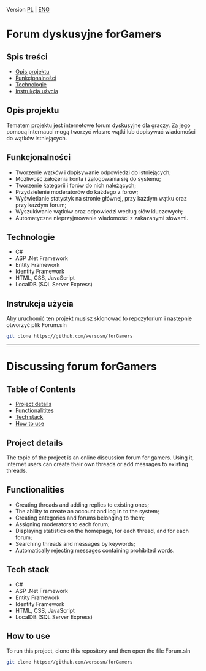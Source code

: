 Version [PL](#forum-dyskusyjne-forGamers) | [ENG](#discussing-forum-forGamers)
# Forum dyskusyjne forGamers
## Spis treści
- [Opis projektu](#opis-projektu)
- [Funkcjonalności](#funkcjonalności)
- [Technologie](#technologie)
- [Instrukcja użycia](instrukcja-użycia)

## Opis projektu
Tematem projektu jest internetowe forum dyskusyjne dla graczy. Za jego pomocą internauci mogą tworzyć własne wątki lub dopisywać wiadomości do wątków istniejących.

## Funkcjonalności
- Tworzenie wątków i dopisywanie odpowiedzi do istniejących;
- Możliwość założenia konta i zalogowania się do systemu;
- Tworzenie kategorii i forów do nich należących;
- Przydzielenie moderatorów do każdego z forów;
- Wyświetlanie statystyk na stronie głównej, przy każdym wątku oraz przy każdym forum;
- Wyszukiwanie wątków oraz odpowiedzi według słów kluczowych;
- Automatyczne nieprzyjmowanie wiadomości z zakazanymi słowami.
  
## Technologie
- C#
- ASP .Net Framework
- Entity Framework
- Identity Framework
- HTML, CSS, JavaScript
- LocalDB (SQL Server Express)

## Instrukcja użycia
Aby uruchomić ten projekt musisz sklonować to repozytorium i następnie otworzyć plik Forum.sln
```bash
git clone https://github.com/wersosn/forGamers
```
---
# Discussing forum forGamers
## Table of Contents
- [Project details](#project-details)
- [Functionalitites](#functionalities)
- [Tech stack](#tech-stack)
- [How to use](#how-to-use)

## Project details
The topic of the project is an online discussion forum for gamers. Using it, internet users can create their own threads or add messages to existing threads.

## Functionalities
- Creating threads and adding replies to existing ones;
- The ability to create an account and log in to the system;
- Creating categories and forums belonging to them;
- Assigning moderators to each forum;
- Displaying statistics on the homepage, for each thread, and for each forum;
- Searching threads and messages by keywords;
- Automatically rejecting messages containing prohibited words.
  
## Tech stack
- C#
- ASP .Net Framework
- Entity Framework
- Identity Framework
- HTML, CSS, JavaScript
- LocalDB (SQL Server Express)

## How to use
To run this project, clone this repository and then open the file Forum.sln
```bash
git clone https://github.com/wersosn/forGamers
```

